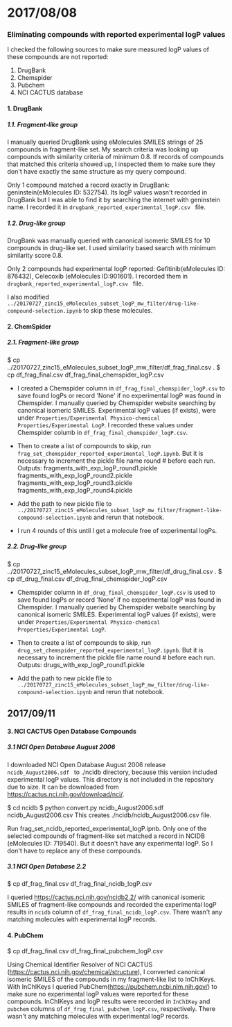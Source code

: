 # 2017/08/08

### Eliminating compounds with reported experimental logP values

I checked the following sources to make sure measured logP values of these compounds are not reported:
1. DrugBank
2. Chemspider
3. Pubchem
4. NCI CACTUS database

#### 1. DrugBank
##### 1.1. Fragment-like group
I manually queried DrugBank using eMolecules SMILES strings of 25 compounds in fragment-like set. 
My search criteria was looking up compounds with similarity criteria of minimum 0.8. If records 
of compounds that matched this criteria showed up, I inspected them to make sure they don't have 
exactly the same structure as my query compound.

Only 1 compound matched a record exactly in DrugBank: geninstein(eMolecules ID: 532754). Its logP 
values wasn't recorded in DrugBank but I was able to find it by searching the internet with geninstein
name. I recorded it in `drugbank_reported_experimental_logP.csv ` file.


##### 1.2. Drug-like group
DrugBank was manually queried with canonical isomeric SMILES for 10 compounds in drug-like set. I used
similarity based search with minimum similarity score 0.8.

Only 2 compounds had experimental logP reported: Gefitinib(eMolecules ID: 876432), Celecoxib (eMolecules ID:901601).
I recorded them in `drugbank_reported_experimental_logP.csv ` file. 

I also modified `../20170727_zinc15_eMolecules_subset_logP_mw_filter/drug-like-compound-selection.ipynb` to 
skip these molecules.


#### 2. ChemSpider
##### 2.1. Fragment-like group

$ cp ../20170727_zinc15_eMolecules_subset_logP_mw_filter/df_frag_final.csv .
$ cp df_frag_final.csv df_frag_final_chemspider_logP.csv

- I created a Chemspider column in `df_frag_final_chemspider_logP.csv` to save found logPs or record 'None'
if no experimental logP was found in Chemspider. I manually queried by Chemspider website searching by canonical
isomeric SMILES. Experimental logP values (if exists), were under `Properties/Experimental Physico-chemical 
Properties/Experimental LogP`. I recorded these values under Chemspider columb in `df_frag_final_chemspider_logP.csv`.

- Then to create a list of compounds to skip,  run `frag_set_chemspider_reported_experimental_logP.ipynb`. But it is necessary to increment the pickle file name round # before each run. Outputs:
fragments_with_exp_logP_round1.pickle
fragments_with_exp_logP_round2.pickle
fragments_with_exp_logP_round3.pickle
fragments_with_exp_logP_round4.pickle

- Add the path to new pickle file to `../20170727_zinc15_eMolecules_subset_logP_mw_filter/fragment-like-compound-selection.ipynb` and rerun that notebook.  

- I run 4 rounds of this until I get a molecule free of experimental logPs.

##### 2.2. Drug-like group
$ cp ../20170727_zinc15_eMolecules_subset_logP_mw_filter/df_drug_final.csv .
$ cp df_drug_final.csv df_drug_final_chemspider_logP.csv

- Chemspider column in `df_drug_final_chemspider_logP.csv` is used to save found logPs or record 'None'
if no experimental logP was found in Chemspider. I manually queried by Chemspider website searching by canonical
isomeric SMILES. Experimental logP values (if exists), were under `Properties/Experimental Physico-chemical
Properties/Experimental LogP`. 

- Then to create a list of compounds to skip,  run `drug_set_chemspider_reported_experimental_logP.ipynb`. But it is necessary to increment the pickle file name round # before each run. Outputs:
drugs_with_exp_logP_round1.pickle

- Add the path to new pickle file to `../20170727_zinc15_eMolecules_subset_logP_mw_filter/drug-like-compound-selection.ipynb` and rerun that notebook.


## 2017/09/11

#### 3. NCI CACTUS Open Database Compounds

##### 3.1 NCI Open Database August 2006
I downloaded NCI Open Database August 2006 release `ncidb_August2006.sdf ` to ./ncidb directory, because this version 
included experimental logP values. This directory is not included in the repository due to size. It can be downloaded 
from https://cactus.nci.nih.gov/download/nci/.

$ cd ncidb
$ python convert.py ncidb_August2006.sdf  ncidb_August2006.csv
This creates ./ncidb/ncidb_August2006.csv file. 

Run frag_set_ncidb_reported_experimental_logP.ipnb.
Only one of the selected compounds of fragment-like set matched a record in NCIDB (eMolecules ID: 719540). But it doesn't have any experimental logP. So I don't have to replace any of these compounds.

##### 3.1 NCI Open Database 2.2

$ cp df_frag_final.csv df_frag_final_ncidb_logP.csv

I queried https://cactus.nci.nih.gov/ncidb2.2/ with canonical isomeric SMILES of fragment-like compounds and recorded the experimental logP results in `ncidb` column of `df_frag_final_ncidb_logP.csv`. There wasn't any matching molecules with experimental logP records.


#### 4. PubChem

$ cp df_frag_final.csv df_frag_final_pubchem_logP.csv

Using Chemical Identifier Resolver of NCI CACTUS (https://cactus.nci.nih.gov/chemical/structure), I converted canonical isomeric SMILES of the compounds in my fragment-like list to InChIKeys. With InChIKeys I queried PubChem(https://pubchem.ncbi.nlm.nih.gov/) to make sure no experimental logP values were reported for these compounds. InChIKeys and logP results were recorded in `InChIKey` and `pubchem` columns of `df_frag_final_pubchem_logP.csv`, respectively. There wasn't any matching molecules with experimental logP records.


